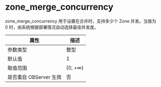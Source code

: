 zone_merge_concurrency 
===========================================

zone_merge_concurrency 用于设置在合并时，支持多少个 Zone 并发。当值为 0 时，由系统根据部署情况自动选择最佳并发度。


|      **属性**      |  **描述**  |
|------------------|----------|
| 参数类型             | 整型       |
| 默认值              | 1        |
| 取值范围             | \[0, +∞) |
| 是否重启 OBServer 生效 | 否        |



